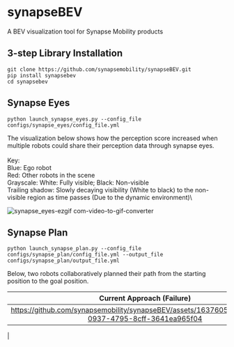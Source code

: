 # synapseBEV
A BEV visualization tool for Synapse Mobility products


## 3-step Library Installation
```
git clone https://github.com/synapsemobility/synapseBEV.git
pip install synapsebev
cd synapsebev
```


## Synapse Eyes
```
python launch_synapse_eyes.py --config_file configs/synapse_eyes/config_file.yml
```
The visualization below shows how the perception score increased when multiple robots could share their perception data through synapse eyes. \
\
Key: \
Blue: Ego robot\
Red: Other robots in the scene\
Grayscale: White: Fully visible; Black: Non-visible\
Trailing shadow: Slowly decaying visibility (White to black) to the non-visible region as time passes (Due to the dynamic environment)\



![synapse_eyes-ezgif com-video-to-gif-converter](https://github.com/synapsemobility/synapseBEV/assets/163760520/a67aceae-fec2-4e1a-8d79-f6bb277abc65)





## Synapse Plan
```
python launch_synapse_plan.py --config_file configs/synapse_plan/config_file.yml --output_file configs/synapse_plan/output_file.yml 
```

Below, two robots collaboratively planned their path from the starting position to the goal position. 

|            Current Approach (Failure)           |            with Synapse (Success)           |
|:--------------------------------------:|:--------------------------------------:|
| https://github.com/synapsemobility/synapseBEV/assets/163760520/1e3839bb-0937-4795-8cff-3641ea965f04 | https://github.com/synapsemobility/synapseBEV/assets/163760520/c88a9e92-d436-4a8d-8672-bd9b30293056
|




